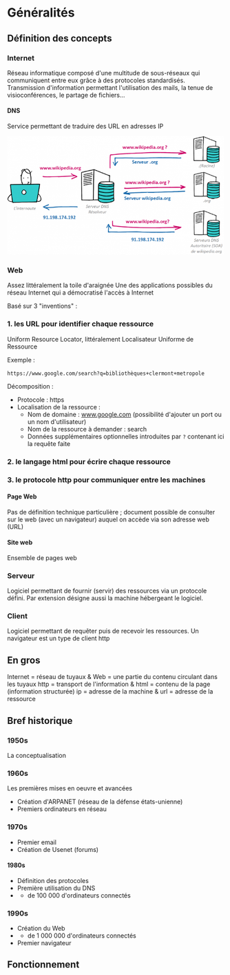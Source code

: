 # Généralités

## Définition des concepts

### Internet

Réseau informatique composé d'une multitude de sous-réseaux qui communiquent entre eux grâce à des protocoles standardisés. 
Transmission d'information permettant l'utilisation des mails, la tenue de visioconférences, le partage de fichiers...

#### DNS

Service permettant de traduire des URL en adresses IP

![dns](dns.png)

### Web

Assez littéralement la toile d'araignée
Une des applications possibles du réseau Internet qui a démocratisé l'accès à Internet

Basé sur 3 "inventions" :

### 1. les URL pour identifier chaque ressource

Uniform Resource Locator, littéralement Localisateur Uniforme de Ressource

Exemple :

```
https://www.google.com/search?q=bibliothèques+clermont+metropole
```

Décomposition :

* Protocole : https
* Localisation de la ressource : 
  * Nom de domaine : www.google.com (possibilité d'ajouter un port ou un nom d'utilisateur)
  * Nom de la ressource à demander : search
  * Données supplémentaires optionnelles introduites par `?` contenant ici la requête faite


### 2. le langage html pour écrire chaque ressource



### 3. le protocole http pour communiquer entre les machines



#### Page Web

Pas de définition technique particulière ; document possible de consulter sur le web (avec un navigateur) auquel on accède via son adresse web (URL)

#### Site web

Ensemble de pages web 

### Serveur 

Logiciel permettant de fournir (servir) des ressources via un protocole défini.
Par extension désigne aussi la machine hébergeant le logiciel.

### Client 

Logiciel permettant de requêter puis de recevoir les ressources.
Un navigateur est un type de client http

## En gros

Internet = réseau de tuyaux & Web = une partie du contenu circulant dans les tuyaux
http = transport de l'information & html = contenu de la page (information structurée)
ip = adresse de la machine & url = adresse de la ressource

## Bref historique

### 1950s

La conceptualisation

### 1960s 

Les premières mises en oeuvre et avancées 
* Création d'ARPANET (réseau de la défense états-unienne)
* Premiers ordinateurs en réseau 

### 1970s

* Premier email
* Création de Usenet (forums)

#### 1980s

* Définition des protocoles 
* Première utilisation du DNS
* + de 100 000 d'ordinateurs connectés

### 1990s 

* Création du Web
* + de 1 000 000 d'ordinateurs connectés
* Premier navigateur

## Fonctionnement

